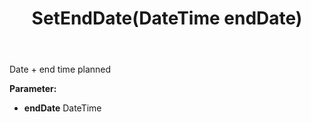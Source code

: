 ﻿---
uid: crmscript_ref_NSAppointmentEntity_SetEndDate
title: SetEndDate(DateTime endDate)
intellisense: NSAppointmentEntity.SetEndDate
keywords: NSAppointmentEntity, GetEndDate
so.topic: reference
---

Date + end time planned

**Parameter:** 
 - **endDate** DateTime

